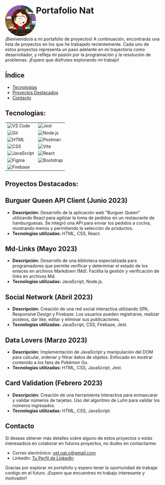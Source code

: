<h1>
  <img src="src/assets/yo-banner.png" alt="Logo" width="100" align="left" style="border-radius: 100%;">
  Portafolio Nat
</h1>
<br>
<br>


¡Bienvenido/a a mi portafolio de proyectos! A continuación, encontrarás una lista de proyectos en los que he trabajado recientemente. Cada uno de estos proyectos representa un paso adelante en mi trayectoria como desarrollador, y refleja mi pasión por la programación y la resolución de problemas. ¡Espero que disfrutes explorando mi trabajo!

## Índice

- [Tecnologías](#tecnologías)
- [Proyectos Destacados](#proyectos-destacados)
- [Contacto](#contacto)

## Tecnologías:

|                                                              |                                                        |
| ------------------------------------------------------------ | ------------------------------------------------------ |
| ![VS Code](https://skillicons.dev/icons?i=vscode&theme=dark) | ![Jest](https://skillicons.dev/icons?i=jest)           |
| ![Git](https://skillicons.dev/icons?i=git&theme=dark)        | ![Node.js](https://skillicons.dev/icons?i=nodejs)      |
| ![HTML](https://skillicons.dev/icons?i=html&theme=dark)      | ![Postman](https://skillicons.dev/icons?i=postman)     |
| ![CSS](https://skillicons.dev/icons?i=css)                   | ![Vite](https://skillicons.dev/icons?i=vite)           |
| ![JavaScript](https://skillicons.dev/icons?i=js)             | ![React](https://skillicons.dev/icons?i=react)         |
| ![Figma](https://skillicons.dev/icons?i=figma)               | ![Bootstrap](https://skillicons.dev/icons?i=bootstrap) |
| ![Firebase](https://skillicons.dev/icons?i=firebase)         |                                                        |

## Proyectos Destacados:

## Burguer Queen API Client (Junio 2023)

- **Descripción:** Desarrollo de la aplicación web "Burguer Queen" utilizando React para agilizar la toma de pedidos en un restaurante de hamburguesas. Se integró una API para enviar los pedidos a cocina, mostrando menús y permitiendo la selección de productos.
- **Tecnologías utilizadas:** HTML, CSS, React.

## Md-Links (Mayo 2023)

- **Descripción:** Desarrollo de una biblioteca especializada para programadores que permite verificar y determinar el estado de los enlaces en archivos Markdown (Md). Facilita la gestión y verificación de links en archivos Md.
- **Tecnologías utilizadas:** JavaScript, Node.js.

## Social Network (Abril 2023)

- **Descripción:** Creación de una red social interactiva utilizando SPA, Responsive Design y Firebase. Los usuarios pueden registrarse, realizar posteos, dar like, editar y eliminar sus publicaciones.
- **Tecnologías utilizadas:** JavaScript, CSS, Firebase, Jest.

## Data Lovers (Marzo 2023)

- **Descripción:** Implementación de JavaScript y manipulación del DOM para calcular, ordenar y filtrar datos de objetos. Enfocado en mostrar contenido a los fans de Pokémon Go.
- **Tecnologías utilizadas:** HTML, CSS, JavaScript, Jest.

## Card Validation (Febrero 2023)

- **Descripción:** Creación de una herramienta interactiva para enmascarar y validar números de tarjetas. Uso del algoritmo de Luhn para validar los números ingresados.
- **Tecnologías utilizadas:** HTML, CSS, JavaScript.

## Contacto

Si deseas obtener más detalles sobre alguno de estos proyectos o estás interesado/a en colaborar en futuros proyectos, no dudes en contactarme:

- Correo electrónico: vet.nat.c@gmail.com
- LinkedIn: [Tu Perfil de LinkedIn](https://www.linkedin.com/in/giselle-cifuentes-m/)

Gracias por explorar mi portafolio y espero tener la oportunidad de trabajar contigo en el futuro. ¡Espero que encuentres mi trabajo interesante y motivador!
